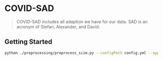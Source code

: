 # COVID-SAD

> COVID-SAD includes all adaption we have for our data. SAD is an acronym of Stefan, Alexander, and David.

## Getting Started

```sh
python ./preprocessing/preprocess_siim.py --configPath config.yml --append 
```
